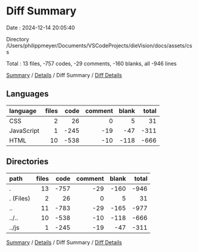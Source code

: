 # Diff Summary

Date : 2024-12-14 20:05:40

Directory /Users/philippmeyer/Documents/VSCodeProjects/dieVision/docs/assets/css

Total : 13 files,  -757 codes, -29 comments, -160 blanks, all -946 lines

[Summary](results.md) / [Details](details.md) / Diff Summary / [Diff Details](diff-details.md)

## Languages
| language | files | code | comment | blank | total |
| :--- | ---: | ---: | ---: | ---: | ---: |
| CSS | 2 | 26 | 0 | 5 | 31 |
| JavaScript | 1 | -245 | -19 | -47 | -311 |
| HTML | 10 | -538 | -10 | -118 | -666 |

## Directories
| path | files | code | comment | blank | total |
| :--- | ---: | ---: | ---: | ---: | ---: |
| . | 13 | -757 | -29 | -160 | -946 |
| . (Files) | 2 | 26 | 0 | 5 | 31 |
| .. | 11 | -783 | -29 | -165 | -977 |
| ../.. | 10 | -538 | -10 | -118 | -666 |
| ../js | 1 | -245 | -19 | -47 | -311 |

[Summary](results.md) / [Details](details.md) / Diff Summary / [Diff Details](diff-details.md)